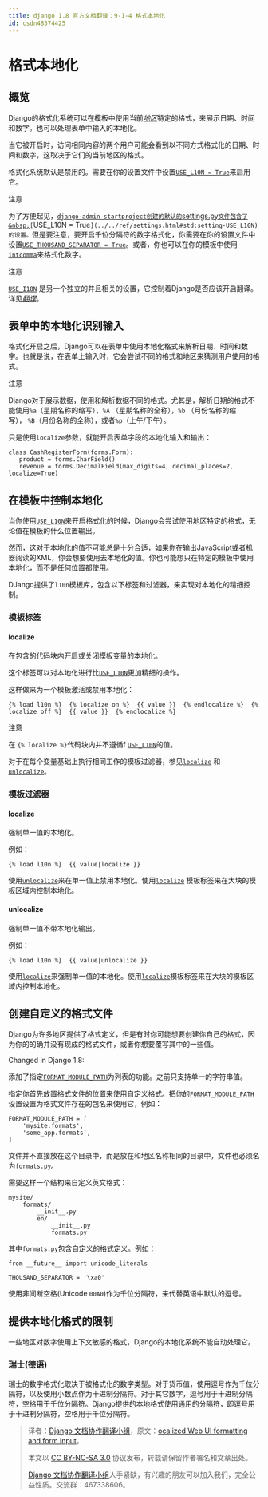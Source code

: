 ```yaml
---
title: django 1.8 官方文档翻译：9-1-4 格式本地化
id: csdn48574425
---
```


# 格式本地化

## 概览

Django的格式化系统可以在模板中使用当前[*地区*](index.html#term-locale-name)特定的格式，来展示日期、时间和数字。也可以处理表单中输入的本地化。

当它被开启时，访问相同内容的两个用户可能会看到以不同方式格式化的日期、时间和数字，这取决于它们的当前地区的格式。

格式化系统默认是禁用的。需要在你的设置文件中设置[`USE_L10N = True`](../../ref/settings.html#std:setting-USE_L10N)来启用它。

注意

为了方便起见，[`django-admin startproject创建的默认的`settings.py`文件包含了&nbsp;`](../../ref/django-admin.html#django-admin-startproject)`[`USE_L10N = True`](../../ref/settings.html#std:setting-USE_L10N) 的设置。`但是要注意，要开启千位分隔符的数字格式化，你需要在你的设置文件中设置[`USE_THOUSAND_SEPARATOR = True`](../../ref/settings.html#std:setting-USE_THOUSAND_SEPARATOR)。或者，你也可以在你的模板中使用[`intcomma`](../../ref/contrib/humanize.html#std:templatefilter-intcomma)来格式化数字。

注意

[`USE_I18N`](../../ref/settings.html#std:setting-USE_I18N) 是另一个独立的并且相关的设置，它控制着Django是否应该开启翻译。详见[*翻译*](translation.html)。

## 表单中的本地化识别输入

格式化开启之后，Django可以在表单中使用本地化格式来解析日期、时间和数字。也就是说，在表单上输入时，它会尝试不同的格式和地区来猜测用户使用的格式。

注意

Django对于展示数据，使用和解析数据不同的格式。尤其是，解析日期的格式不能使用`%a`（星期名称的缩写），`%A` （星期名称的全称），`%b` （月份名称的缩写）， `%B`（月份名称的全称），或者`%p`（上午/下午）。

只是使用`localize`参数，就能开启表单字段的本地化输入和输出：

```
class CashRegisterForm(forms.Form):
   product = forms.CharField()
   revenue = forms.DecimalField(max_digits=4, decimal_places=2, localize=True) 
```

## 在模板中控制本地化

当你使用[`USE_L10N`](../../ref/settings.html#std:setting-USE_L10N)来开启格式化的时候，Django会尝试使用地区特定的格式，无论值在模板的什么位置输出。

然而，这对于本地化的值不可能总是十分合适，如果你在输出JavaScript或者机器阅读的XML，你会想要使用去本地化的值。你也可能想只在特定的模板中使用本地化，而不是任何位置都使用。

DJango提供了`l10n`模板库，包含以下标签和过滤器，来实现对本地化的精细控制。

### 模板标签

#### localize

在包含的代码块内开启或关闭模板变量的本地化。

这个标签可以对本地化进行比[`USE_L10N`](../../ref/settings.html#std:setting-USE_L10N)更加精细的操作。

这样做来为一个模板激活或禁用本地化：

```
{% load l10n %}  {% localize on %}  {{ value }}  {% endlocalize %}  {% localize off %}  {{ value }}  {% endlocalize %} 
```

注意

在 `{% localize %}`代码块内并不遵循f [`USE_L10N`](../../ref/settings.html#std:setting-USE_L10N)的值。

对于在每个变量基础上执行相同工作的模板过滤器，参见[`localize`](#std:templatefilter-localize) 和 [`unlocalize`](#std:templatefilter-unlocalize)。

### 模板过滤器

#### localize

强制单一值的本地化。

例如：

```
{% load l10n %}  {{ value|localize }} 
```

使用[`unlocalize`](#std:templatefilter-unlocalize)来在单一值上禁用本地化。使用[`localize`](#std:templatetag-localize) 模板标签来在大块的模板区域内控制本地化。

#### unlocalize

强制单一值不带本地化输出。

例如：

```
{% load l10n %}  {{ value|unlocalize }} 
```

使用[`localize`](#std:templatefilter-localize)来强制单一值的本地化。使用[`localize`](#std:templatetag-localize)模板标签来在大块的模板区域内控制本地化。

## 创建自定义的格式文件

Django为许多地区提供了格式定义，但是有时你可能想要创建你自己的格式，因为你的的确并没有现成的格式文件，或者你想要覆写其中的一些值。

Changed in Django 1.8:

添加了指定[`FORMAT_MODULE_PATH`](../../ref/settings.html#std:setting-FORMAT_MODULE_PATH)为列表的功能。之前只支持单一的字符串值。

指定你首先放置格式文件的位置来使用自定义格式。把你的[`FORMAT_MODULE_PATH`](../../ref/settings.html#std:setting-FORMAT_MODULE_PATH)设置设置为格式文件存在的包名来使用它，例如：

```
FORMAT_MODULE_PATH = [
    'mysite.formats',
    'some_app.formats',
] 
```

文件并不直接放在这个目录中，而是放在和地区名称相同的目录中，文件也必须名为`formats.py`。

需要这样一个结构来自定义英文格式：

```
mysite/
    formats/
        __init__.py
        en/
            __init__.py
            formats.py 
```

其中`formats.py`包含自定义的格式定义。例如：

```
from __future__ import unicode_literals

THOUSAND_SEPARATOR = '\xa0' 
```

使用非间断空格(Unicode `00A0`)作为千位分隔符，来代替英语中默认的逗号。

## 提供本地化格式的限制

一些地区对数字使用上下文敏感的格式，Django的本地化系统不能自动处理它。

### 瑞士(德语)

瑞士的数字格式化取决于被格式化的数字类型。对于货币值，使用逗号作为千位分隔符，以及使用小数点作为十进制分隔符。对于其它数字，逗号用于十进制分隔符，空格用于千位分隔符。Django提供的本地格式使用通用的分隔符，即逗号用于十进制分隔符，空格用于千位分隔符。

> 译者：[Django 文档协作翻译小组](http://python.usyiyi.cn/django/index.html)，原文：[ocalized Web UI formatting and form input](https://docs.djangoproject.com/en/1.8/topics/i18n/formatting/)。
> 
> 本文以 [CC BY-NC-SA 3.0](http://creativecommons.org/licenses/by-nc-sa/3.0/cn/) 协议发布，转载请保留作者署名和文章出处。
> 
> [Django 文档协作翻译小组](http://python.usyiyi.cn/django/index.html)人手紧缺，有兴趣的朋友可以加入我们，完全公益性质。交流群：467338606。